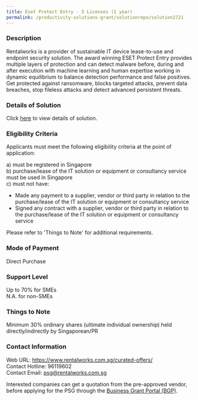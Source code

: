 ```yaml
---
title: Eset Protect Entry - 5 Licenses (1 year)
permalink: /productivity-solutions-grant/solutionrepo/solution2721
---
```


### Description

Rentalworks is a provider of sustainable IT device lease-to-use and endpoint security solution. The award winning ESET Protect Entry provides multiple layers of protection and can detect malware before, during and after execution with machine learning and human expertise working in dynamic equilibrium to balance detection performance and false positives. Get protected against ransomware, blocks targeted attacks, prevent data breaches, stop fileless attacks and detect advanced persistent threats.

### Details of Solution

Click <a href='https://www.gobusiness.gov.sg/images/psg/Rentalworks_20210245_Desensitised_Annex_3_Part_1.pdf' target='_blank' rel='noopener'>here</a> to view details of solution.

### Eligibility Criteria

Applicants must meet the following eligibility criteria at the point of application:

a) must be registered in Singapore <br>
b) purchase/lease of the IT solution or equipment or consultancy service must be used in Singapore <br>
c) must not have:
- Made any payment to a supplier, vendor or third party in relation to the purchase/lease of the IT solution or equipment or consultancy service
- Signed any contract with a supplier, vendor or third party in relation to the purchase/lease of the IT solution or equipment or consultancy service

Please refer to 'Things to Note' for additional requirements.

### Mode of Payment
Direct Purchase

### Support Level
Up to 70% for SMEs <br>
N.A. for non-SMEs

### Things to Note
 Minimum 30% ordinary shares (ultimate individual ownership) held directly/indirectly by Singaporean/PR

### Contact Information
Web URL: https://www.rentalworks.com.sg/curated-offers/ <br>Contact Hotline: 96119602 <br>Contact Email: psg@rentalworks.com.sg <br>

Interested companies can get a quotation from the pre-approved vendor, before applying for the PSG through the <a target='_blank' rel='noopener' href='https://www.businessgrants.gov.sg/'>Business Grant Portal (BGP)</a>.
